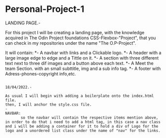 # Personal-Project-1
LANDING PAGE.-

For this project I will be creating a landing page, with the knowledge acquired in The Odin Project foundations CSS-Flexbox-"Project", that you can check in my repositories under the name "The O.P-Project".

It will contain:
*- A navbar with links and a Clickable logo.
*- A header with a large image edge to edge and a Tittle on it.
*- A section with three different text next to three dif images and a button above each text.
*- A Meet the team Section. with an small subttitle, img and a sub info tag.
*- A footer with Adress-phones-copyright info,etc.
~~~~~~~~~~~~~~~~~

18/04/2022.-

As usual I will begin with adding a boilerplate onto the index.html file.
then, I will anchor the style.css file.
-
NAVBAR:
       so the navbar will contain the respective items mention above, in order to do that i need to add a html tag, in this case a nav class and i will be adding a container for it to hold a div of Logo for the logo and a unordered list class under the name of "nav" for the links.